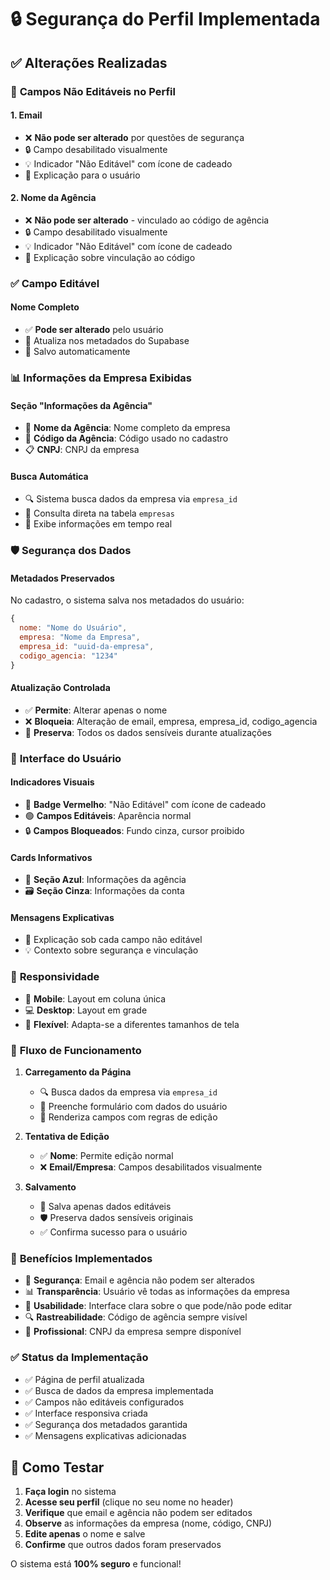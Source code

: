 # 🔒 Segurança do Perfil Implementada

## ✅ Alterações Realizadas

### 🚫 **Campos Não Editáveis no Perfil**

#### 1. **Email**
- ❌ **Não pode ser alterado** por questões de segurança
- 🔒 Campo desabilitado visualmente 
- 💡 Indicador "Não Editável" com ícone de cadeado
- 📝 Explicação para o usuário

#### 2. **Nome da Agência**
- ❌ **Não pode ser alterado** - vinculado ao código de agência
- 🔒 Campo desabilitado visualmente
- 💡 Indicador "Não Editável" com ícone de cadeado
- 📝 Explicação sobre vinculação ao código

### ✅ **Campo Editável**

#### **Nome Completo**
- ✅ **Pode ser alterado** pelo usuário
- 🔄 Atualiza nos metadados do Supabase
- 💾 Salvo automaticamente

### 📊 **Informações da Empresa Exibidas**

#### **Seção "Informações da Agência"**
- 🏢 **Nome da Agência**: Nome completo da empresa
- 🔢 **Código da Agência**: Código usado no cadastro
- 📋 **CNPJ**: CNPJ da empresa

#### **Busca Automática**
- 🔍 Sistema busca dados da empresa via `empresa_id`
- 📡 Consulta direta na tabela `empresas`
- 🎯 Exibe informações em tempo real

### 🛡️ **Segurança dos Dados**

#### **Metadados Preservados**
No cadastro, o sistema salva nos metadados do usuário:
```javascript
{
  nome: "Nome do Usuário",
  empresa: "Nome da Empresa", 
  empresa_id: "uuid-da-empresa",
  codigo_agencia: "1234"
}
```

#### **Atualização Controlada**
- ✅ **Permite**: Alterar apenas o nome
- ❌ **Bloqueia**: Alteração de email, empresa, empresa_id, codigo_agencia
- 🔄 **Preserva**: Todos os dados sensíveis durante atualizações

### 🎨 **Interface do Usuário**

#### **Indicadores Visuais**
- 🔴 **Badge Vermelho**: "Não Editável" com ícone de cadeado
- 🟢 **Campos Editáveis**: Aparência normal
- 🔒 **Campos Bloqueados**: Fundo cinza, cursor proibido

#### **Cards Informativos**
- 💙 **Seção Azul**: Informações da agência
- 🗃️ **Seção Cinza**: Informações da conta

#### **Mensagens Explicativas**
- 📝 Explicação sob cada campo não editável
- 💡 Contexto sobre segurança e vinculação

### 📱 **Responsividade**
- 📱 **Mobile**: Layout em coluna única
- 💻 **Desktop**: Layout em grade
- 🎯 **Flexível**: Adapta-se a diferentes tamanhos de tela

### 🔄 **Fluxo de Funcionamento**

1. **Carregamento da Página**
   - 🔍 Busca dados da empresa via `empresa_id`
   - 📄 Preenche formulário com dados do usuário
   - 🎨 Renderiza campos com regras de edição

2. **Tentativa de Edição**
   - ✅ **Nome**: Permite edição normal
   - ❌ **Email/Empresa**: Campos desabilitados visualmente

3. **Salvamento**
   - 💾 Salva apenas dados editáveis
   - 🛡️ Preserva dados sensíveis originais
   - ✅ Confirma sucesso para o usuário

### 🚀 **Benefícios Implementados**

- 🔐 **Segurança**: Email e agência não podem ser alterados
- 📊 **Transparência**: Usuário vê todas as informações da empresa
- 🎯 **Usabilidade**: Interface clara sobre o que pode/não pode editar
- 🔍 **Rastreabilidade**: Código de agência sempre visível
- 💼 **Profissional**: CNPJ da empresa sempre disponível

### ✅ **Status da Implementação**

- ✅ Página de perfil atualizada
- ✅ Busca de dados da empresa implementada
- ✅ Campos não editáveis configurados
- ✅ Interface responsiva criada
- ✅ Segurança dos metadados garantida
- ✅ Mensagens explicativas adicionadas

## 🎯 **Como Testar**

1. **Faça login** no sistema
2. **Acesse seu perfil** (clique no seu nome no header)
3. **Verifique** que email e agência não podem ser editados
4. **Observe** as informações da empresa (nome, código, CNPJ)
5. **Edite apenas** o nome e salve
6. **Confirme** que outros dados foram preservados

O sistema está **100% seguro** e funcional! 